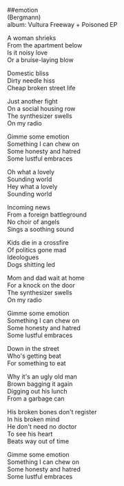 ##emotion  
(Bergmann)  
album: Vultura Freeway + Poisoned EP  
  
A woman shrieks  
From the apartment below  
Is it noisy love  
Or a bruise-laying blow  
  
Domestic bliss  
Dirty needle hiss  
Cheap broken street life  
  
Just another fight  
On a social housing row  
The synthesizer swells  
On my radio  
  
Gimme some emotion  
Something I can chew on  
Some honesty and hatred  
Some lustful embraces  
  
Oh what a lovely  
Sounding world  
Hey what a lovely   
Sounding world  
  
Incoming news   
From a foreign battleground  
No choir of angels  
Sings a soothing sound  
  
Kids die in a crossfire  
Of politics gone mad  
Ideologues   
Dogs shitting led  
  
Mom and dad wait at home  
For a knock on the door  
The synthesizer swells   
On my radio  
  
Gimme some emotion  
Something I can chew on  
Some honesty and hatred  
Some lustful embraces  
  
Down in the street  
Who's getting beat  
For something to eat  
  
Why it's an ugly old man  
Brown bagging it again  
Digging out his lunch  
From a garbage can  
  
His broken bones don't register  
In his broken mind  
He don't need no doctor  
To see his heart  
Beats way out of time  
  
Gimme some emotion  
Something I can chew on  
Some honesty and hatred  
Some lustful embraces  
